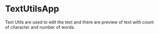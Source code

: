# TextUtilsApp
Text Utils are used to edit the text and there are preview of text with count of character and number of words. 
